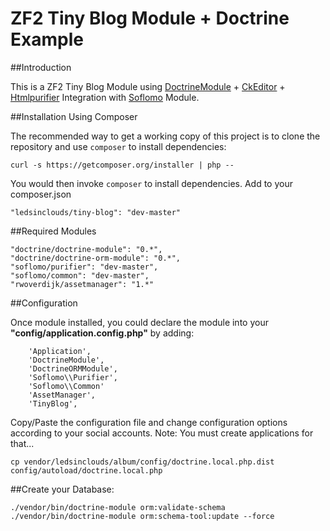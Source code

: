 ZF2 Tiny Blog Module + Doctrine Example
======================================

##Introduction

This is a ZF2 Tiny Blog Module using [DoctrineModule](https://github.com/doctrine/DoctrineModule) + 
[CkEditor](http://ckeditor.com/download) + 
[Htmlpurifier](http://htmlpurifier.org/) Integration with 
[Soflomo](https://github.com/Soflomo/Purifier) Module. 

##Installation Using Composer

The recommended way to get a working copy of this project is to clone the repository
and use `composer` to install dependencies:

    curl -s https://getcomposer.org/installer | php --

You would then invoke `composer` to install dependencies. Add to your composer.json

	"ledsinclouds/tiny-blog": "dev-master"        
        
##Required Modules

	"doctrine/doctrine-module": "0.*",  
	"doctrine/doctrine-orm-module": "0.*",	
	"soflomo/purifier": "dev-master",
	"soflomo/common": "dev-master",	
	"rwoverdijk/assetmanager": "1.*"
	        
##Configuration

Once module installed, you could declare the module into your __"config/application.config.php"__ by adding: 
	
        'Application',	
        'DoctrineModule',
		'DoctrineORMModule',
		'Soflomo\\Purifier',
		'Soflomo\\Common'
        'AssetManager', 				         	
		'TinyBlog',

Copy/Paste the configuration file and change configuration options according to your social accounts.
Note: You must create applications for that...

    cp vendor/ledsinclouds/album/config/doctrine.local.php.dist config/autoload/doctrine.local.php
	
##Create your Database:

	./vendor/bin/doctrine-module orm:validate-schema
	./vendor/bin/doctrine-module orm:schema-tool:update --force
